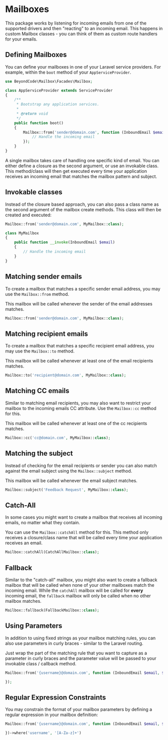 # Mailboxes

This package works by listening for incoming emails from one of the supported drivers and then "reacting" to an incoming email. This happens in custom Mailbox classes - you can think of them as custom route handlers for your emails.

## Defining Mailboxes

You can define your mailboxes in one of your Laravel service providers. For example, within the `boot` method of your `AppServiceProvider`.

```php
use BeyondCode\Mailbox\Facades\Mailbox;

class AppServiceProvider extends ServiceProvider
{
    /**
     * Bootstrap any application services.
     *
     * @return void
     */
    public function boot()
    {
        Mailbox::from('sender@domain.com', function (InboundEmail $email) {
            // Handle the incoming email
        });
    }
}
```

A single mailbox takes care of handling one specific kind of email. You can either define a closure as the second argument, or use an invokable class. This method/class will then get executed every time your application receives an incoming email that matches the mailbox pattern and subject.

## Invokable classes

Instead of the closure based approach, you can also pass a class name as the second argument of the mailbox create methods. This class will then be created and executed:

```php
Mailbox::from('sender@domain.com', MyMailbox::class);

class MyMailbox
{
    public function __invoke(InboundEmail $email)
    {
        // Handle the incoming email
    }
}
```

## Matching sender emails

To create a mailbox that matches a specific sender email address, you may use the `Mailbox::from` method.

This mailbox will be called whenever the sender of the email addresses matches.

```php
Mailbox::from('sender@domain.com', MyMailbox::class);
```

## Matching recipient emails

To create a mailbox that matches a specific recipient email address, you may use the `Mailbox::to` method.

This mailbox will be called whenever at least one of the email recipients matches.

```php
Mailbox::to('recipient@domain.com', MyMailbox::class);
```

## Matching CC emails

Similar to matching email recipients, you may also want to restrict your mailbox to the incoming emails CC attribute. Use the `Mailbox::cc` method for this.

This mailbox will be called whenever at least one of the cc recipients matches.

```php
Mailbox::cc('cc@domain.com', MyMailbox::class);
```

## Matching the subject

Instead of checking for the email recipients or sender you can also match against the email subject using the `Mailbox::subject` method.

This mailbox will be called whenever the email subject matches.

```php
Mailbox::subject('Feedback Request', MyMailbox::class);
```

## Catch-All

In some cases you might want to create a mailbox that receives all incoming emails, no matter what they contain.

You can use the `Mailbox::catchAll` method for this. This method only receives a closure/class name that will be called every time your application receives an email.

```php
Mailbox::catchAll(CatchAllMailbox::class);
```

## Fallback

Similar to the "catch-all" mailbox, you might also want to create a fallback mailbox that will be called when none of your other mailboxes match the incoming email. While the `catchAll` mailbox will be called for **every** incoming email, the `fallback` mailbox will only be called when no other mailbox matches.

```php
Mailbox::fallback(FallbackMailbox::class);
```

## Using Parameters

In addition to using fixed strings as your mailbox matching rules, you can also use parameters in curly braces - similar to the Laravel routing.

Just wrap the part of the matching rule that you want to capture as a parameter in curly braces and the parameter value will be passed to your invokable class / callback method.

```php
Mailbox::from('{username}@domain.com', function (InboundEmail $email, $username) {

});
```

## Regular Expression Constraints

You may constrain the format of your mailbox parameters by defining a regular expression in your mailbox definition:

```php
Mailbox::from('{username}@domain.com', function (InboundEmail $email, $username) {

})->where('username', '[A-Za-z]+')
```